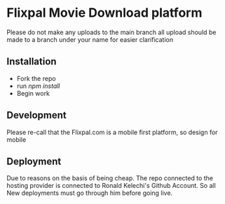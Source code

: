 # Flixpal Movie Download platform
Please do not make any uploads to the main branch all upload should be made to a branch under your name for easier clarification

## Installation
- Fork the repo
- run _npm install_
- Begin work

## Development
Please re-call that the Flixpal.com is a mobile first platform, so design for mobile

## Deployment
Due to reasons on the basis of being cheap. The repo connected to the hosting provider is connected to Ronald Kelechi's Github  Account.
So all New deployments must go through him before going live.